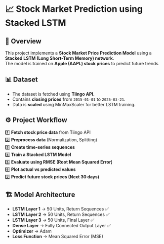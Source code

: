 # 📈 Stock Market Prediction using Stacked LSTM

## 📌 Overview
This project implements a **Stock Market Price Prediction Model** using a **Stacked LSTM (Long Short-Term Memory) network**.  
The model is trained on **Apple (AAPL) stock prices** to predict future trends.

## 📊 Dataset
- The dataset is fetched using **Tiingo API**.
- Contains **closing prices** from `2015-01-01` to `2025-03-21`.
- Data is **scaled** using MinMaxScaler for better LSTM training.

## ⚙️ Project Workflow
1️⃣ **Fetch stock price data** from Tiingo API  
2️⃣ **Preprocess data** (Normalization, Splitting)  
3️⃣ **Create time-series sequences**  
4️⃣ **Train a Stacked LSTM Model**  
5️⃣ **Evaluate using RMSE (Root Mean Squared Error)**  
6️⃣ **Plot actual vs predicted values**  
7️⃣ **Predict future stock prices (Next 30 days)**  

## 🏗️ Model Architecture
- **LSTM Layer 1** → 50 Units, Return Sequences ✅  
- **LSTM Layer 2** → 50 Units, Return Sequences ✅  
- **LSTM Layer 3** → 50 Units, Final Layer ✅  
- **Dense Layer** → Fully Connected Output Layer ✅  
- **Optimizer** → Adam  
- **Loss Function** → Mean Squared Error (MSE)  

